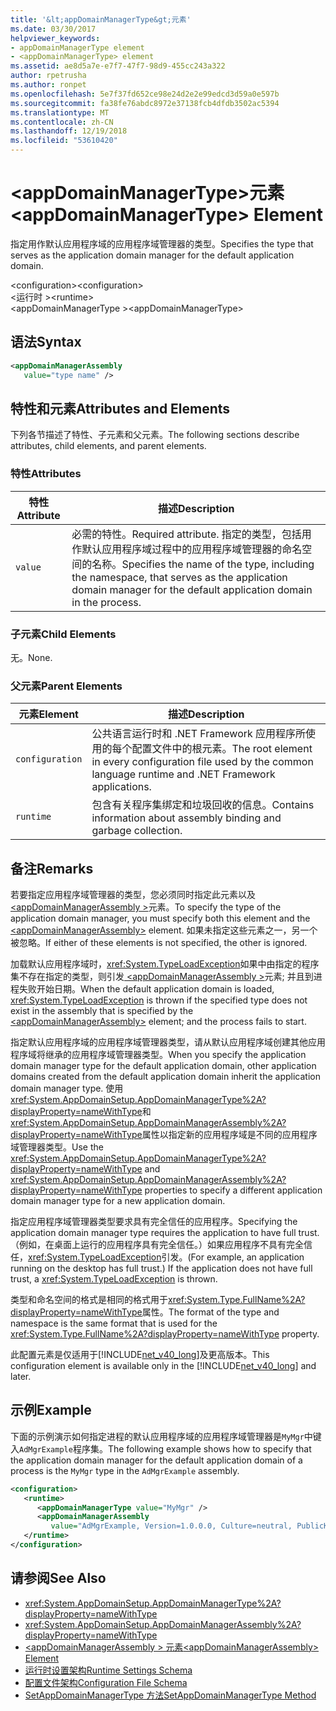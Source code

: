 ```yaml
---
title: '&lt;appDomainManagerType&gt;元素'
ms.date: 03/30/2017
helpviewer_keywords:
- appDomainManagerType element
- <appDomainManagerType> element
ms.assetid: ae8d5a7e-e7f7-47f7-98d9-455cc243a322
author: rpetrusha
ms.author: ronpet
ms.openlocfilehash: 5e7f37fd652ce98e24d2e2e99edcd3d59a0e597b
ms.sourcegitcommit: fa38fe76abdc8972e37138fcb4dfdb3502ac5394
ms.translationtype: MT
ms.contentlocale: zh-CN
ms.lasthandoff: 12/19/2018
ms.locfileid: "53610420"
---
```

# <a name="ltappdomainmanagertypegt-element"></a><span data-ttu-id="83b7e-102">&lt;appDomainManagerType&gt;元素</span><span class="sxs-lookup"><span data-stu-id="83b7e-102">&lt;appDomainManagerType&gt; Element</span></span>
<span data-ttu-id="83b7e-103">指定用作默认应用程序域的应用程序域管理器的类型。</span><span class="sxs-lookup"><span data-stu-id="83b7e-103">Specifies the type that serves as the application domain manager for the default application domain.</span></span>  
  
 <span data-ttu-id="83b7e-104">\<configuration></span><span class="sxs-lookup"><span data-stu-id="83b7e-104">\<configuration></span></span>  
<span data-ttu-id="83b7e-105">\<运行时 ></span><span class="sxs-lookup"><span data-stu-id="83b7e-105">\<runtime></span></span>  
<span data-ttu-id="83b7e-106">\<appDomainManagerType ></span><span class="sxs-lookup"><span data-stu-id="83b7e-106">\<appDomainManagerType></span></span>  
  
## <a name="syntax"></a><span data-ttu-id="83b7e-107">语法</span><span class="sxs-lookup"><span data-stu-id="83b7e-107">Syntax</span></span>  
  
```xml  
<appDomainManagerAssembly   
   value="type name" />  
```  
  
## <a name="attributes-and-elements"></a><span data-ttu-id="83b7e-108">特性和元素</span><span class="sxs-lookup"><span data-stu-id="83b7e-108">Attributes and Elements</span></span>  
 <span data-ttu-id="83b7e-109">下列各节描述了特性、子元素和父元素。</span><span class="sxs-lookup"><span data-stu-id="83b7e-109">The following sections describe attributes, child elements, and parent elements.</span></span>  
  
### <a name="attributes"></a><span data-ttu-id="83b7e-110">特性</span><span class="sxs-lookup"><span data-stu-id="83b7e-110">Attributes</span></span>  
  
|<span data-ttu-id="83b7e-111">特性</span><span class="sxs-lookup"><span data-stu-id="83b7e-111">Attribute</span></span>|<span data-ttu-id="83b7e-112">描述</span><span class="sxs-lookup"><span data-stu-id="83b7e-112">Description</span></span>|  
|---------------|-----------------|  
|`value`|<span data-ttu-id="83b7e-113">必需的特性。</span><span class="sxs-lookup"><span data-stu-id="83b7e-113">Required attribute.</span></span> <span data-ttu-id="83b7e-114">指定的类型，包括用作默认应用程序域过程中的应用程序域管理器的命名空间的名称。</span><span class="sxs-lookup"><span data-stu-id="83b7e-114">Specifies the name of the type, including the namespace, that serves as the application domain manager for the default application domain in the process.</span></span>|  
  
### <a name="child-elements"></a><span data-ttu-id="83b7e-115">子元素</span><span class="sxs-lookup"><span data-stu-id="83b7e-115">Child Elements</span></span>  
 <span data-ttu-id="83b7e-116">无。</span><span class="sxs-lookup"><span data-stu-id="83b7e-116">None.</span></span>  
  
### <a name="parent-elements"></a><span data-ttu-id="83b7e-117">父元素</span><span class="sxs-lookup"><span data-stu-id="83b7e-117">Parent Elements</span></span>  
  
|<span data-ttu-id="83b7e-118">元素</span><span class="sxs-lookup"><span data-stu-id="83b7e-118">Element</span></span>|<span data-ttu-id="83b7e-119">描述</span><span class="sxs-lookup"><span data-stu-id="83b7e-119">Description</span></span>|  
|-------------|-----------------|  
|`configuration`|<span data-ttu-id="83b7e-120">公共语言运行时和 .NET Framework 应用程序所使用的每个配置文件中的根元素。</span><span class="sxs-lookup"><span data-stu-id="83b7e-120">The root element in every configuration file used by the common language runtime and .NET Framework applications.</span></span>|  
|`runtime`|<span data-ttu-id="83b7e-121">包含有关程序集绑定和垃圾回收的信息。</span><span class="sxs-lookup"><span data-stu-id="83b7e-121">Contains information about assembly binding and garbage collection.</span></span>|  
  
## <a name="remarks"></a><span data-ttu-id="83b7e-122">备注</span><span class="sxs-lookup"><span data-stu-id="83b7e-122">Remarks</span></span>  
 <span data-ttu-id="83b7e-123">若要指定应用程序域管理器的类型，您必须同时指定此元素以及[ \<appDomainManagerAssembly >](../../../../../docs/framework/configure-apps/file-schema/runtime/appdomainmanagerassembly-element.md)元素。</span><span class="sxs-lookup"><span data-stu-id="83b7e-123">To specify the type of the application domain manager, you must specify both this element and the [\<appDomainManagerAssembly>](../../../../../docs/framework/configure-apps/file-schema/runtime/appdomainmanagerassembly-element.md) element.</span></span> <span data-ttu-id="83b7e-124">如果未指定这些元素之一，另一个被忽略。</span><span class="sxs-lookup"><span data-stu-id="83b7e-124">If either of these elements is not specified, the other is ignored.</span></span>  
  
 <span data-ttu-id="83b7e-125">加载默认应用程序域时，<xref:System.TypeLoadException>如果中由指定的程序集不存在指定的类型，则引发[ \<appDomainManagerAssembly >](../../../../../docs/framework/configure-apps/file-schema/runtime/appdomainmanagerassembly-element.md)元素; 并且到进程失败开始日期。</span><span class="sxs-lookup"><span data-stu-id="83b7e-125">When the default application domain is loaded, <xref:System.TypeLoadException> is thrown if the specified type does not exist in the assembly that is specified by the [\<appDomainManagerAssembly>](../../../../../docs/framework/configure-apps/file-schema/runtime/appdomainmanagerassembly-element.md) element; and the process fails to start.</span></span>  
  
 <span data-ttu-id="83b7e-126">指定默认应用程序域的应用程序域管理器类型，请从默认应用程序域创建其他应用程序域将继承的应用程序域管理器类型。</span><span class="sxs-lookup"><span data-stu-id="83b7e-126">When you specify the application domain manager type for the default application domain, other application domains created from the default application domain inherit the application domain manager type.</span></span> <span data-ttu-id="83b7e-127">使用<xref:System.AppDomainSetup.AppDomainManagerType%2A?displayProperty=nameWithType>和<xref:System.AppDomainSetup.AppDomainManagerAssembly%2A?displayProperty=nameWithType>属性以指定新的应用程序域是不同的应用程序域管理器类型。</span><span class="sxs-lookup"><span data-stu-id="83b7e-127">Use the <xref:System.AppDomainSetup.AppDomainManagerType%2A?displayProperty=nameWithType> and <xref:System.AppDomainSetup.AppDomainManagerAssembly%2A?displayProperty=nameWithType> properties to specify a different application domain manager type for a new application domain.</span></span>  
  
 <span data-ttu-id="83b7e-128">指定应用程序域管理器类型要求具有完全信任的应用程序。</span><span class="sxs-lookup"><span data-stu-id="83b7e-128">Specifying the application domain manager type requires the application to have full trust.</span></span> <span data-ttu-id="83b7e-129">（例如，在桌面上运行的应用程序具有完全信任。）如果应用程序不具有完全信任，<xref:System.TypeLoadException>引发。</span><span class="sxs-lookup"><span data-stu-id="83b7e-129">(For example, an application running on the desktop has full trust.) If the application does not have full trust, a <xref:System.TypeLoadException> is thrown.</span></span>  
  
 <span data-ttu-id="83b7e-130">类型和命名空间的格式是相同的格式用于<xref:System.Type.FullName%2A?displayProperty=nameWithType>属性。</span><span class="sxs-lookup"><span data-stu-id="83b7e-130">The format of the type and namespace is the same format that is used for the <xref:System.Type.FullName%2A?displayProperty=nameWithType> property.</span></span>  
  
 <span data-ttu-id="83b7e-131">此配置元素是仅适用于[!INCLUDE[net_v40_long](../../../../../includes/net-v40-long-md.md)]及更高版本。</span><span class="sxs-lookup"><span data-stu-id="83b7e-131">This configuration element is available only in the [!INCLUDE[net_v40_long](../../../../../includes/net-v40-long-md.md)] and later.</span></span>  
  
## <a name="example"></a><span data-ttu-id="83b7e-132">示例</span><span class="sxs-lookup"><span data-stu-id="83b7e-132">Example</span></span>  
 <span data-ttu-id="83b7e-133">下面的示例演示如何指定进程的默认应用程序域的应用程序域管理器是`MyMgr`中键入`AdMgrExample`程序集。</span><span class="sxs-lookup"><span data-stu-id="83b7e-133">The following example shows how to specify that the application domain manager for the default application domain of a process is the `MyMgr` type in the `AdMgrExample` assembly.</span></span>  
  
```xml  
<configuration>  
   <runtime>  
      <appDomainManagerType value="MyMgr" />  
      <appDomainManagerAssembly   
         value="AdMgrExample, Version=1.0.0.0, Culture=neutral, PublicKeyToken=6856bccf150f00b3" />  
   </runtime>  
</configuration>  
```  
  
## <a name="see-also"></a><span data-ttu-id="83b7e-134">请参阅</span><span class="sxs-lookup"><span data-stu-id="83b7e-134">See Also</span></span>  
- <xref:System.AppDomainSetup.AppDomainManagerType%2A?displayProperty=nameWithType>  
- <xref:System.AppDomainSetup.AppDomainManagerAssembly%2A?displayProperty=nameWithType>  
- [<span data-ttu-id="83b7e-135">\<appDomainManagerAssembly > 元素</span><span class="sxs-lookup"><span data-stu-id="83b7e-135">\<appDomainManagerAssembly> Element</span></span>](../../../../../docs/framework/configure-apps/file-schema/runtime/appdomainmanagerassembly-element.md)  
- [<span data-ttu-id="83b7e-136">运行时设置架构</span><span class="sxs-lookup"><span data-stu-id="83b7e-136">Runtime Settings Schema</span></span>](../../../../../docs/framework/configure-apps/file-schema/runtime/index.md)  
- [<span data-ttu-id="83b7e-137">配置文件架构</span><span class="sxs-lookup"><span data-stu-id="83b7e-137">Configuration File Schema</span></span>](../../../../../docs/framework/configure-apps/file-schema/index.md)  
- [<span data-ttu-id="83b7e-138">SetAppDomainManagerType 方法</span><span class="sxs-lookup"><span data-stu-id="83b7e-138">SetAppDomainManagerType Method</span></span>](../../../../../docs/framework/unmanaged-api/hosting/iclrcontrol-setappdomainmanagertype-method.md)
